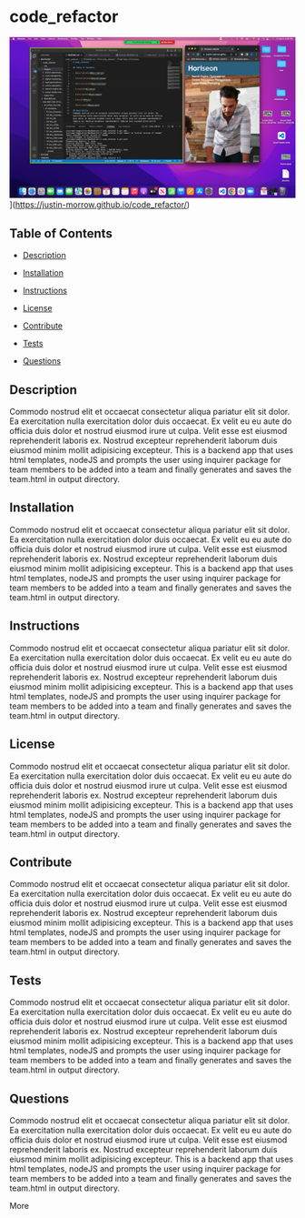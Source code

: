 # code_refactor
![Thumbnail](images/Code%20Refector_thumbnail.png)](https://justin-morrow.github.io/code_refactor/)
## Table of Contents

- [Description](#Description)

- [Installation](#Installation)

- [Instructions](#Instructions)

- [License](#License)

- [Contribute](#Contribute)

- [Tests](#Tests)

- [Questions](#Questions)

## Description
Commodo nostrud elit et occaecat consectetur aliqua pariatur elit sit dolor. Ea exercitation nulla exercitation dolor duis occaecat. Ex velit eu eu aute do officia duis dolor et nostrud eiusmod irure ut culpa. Velit esse est eiusmod reprehenderit laboris ex. Nostrud excepteur reprehenderit laborum duis eiusmod minim mollit adipisicing excepteur.
This is a backend app that uses html templates, nodeJS and prompts the user using inquirer package for team members to be added into a team and finally generates and saves the team.html in output directory.

## Installation

Commodo nostrud elit et occaecat consectetur aliqua pariatur elit sit dolor. Ea exercitation nulla exercitation dolor duis occaecat. Ex velit eu eu aute do officia duis dolor et nostrud eiusmod irure ut culpa. Velit esse est eiusmod reprehenderit laboris ex. Nostrud excepteur reprehenderit laborum duis eiusmod minim mollit adipisicing excepteur.
This is a backend app that uses html templates, nodeJS and prompts the user using inquirer package for team members to be added into a team and finally generates and saves the team.html in output directory.

## Instructions

Commodo nostrud elit et occaecat consectetur aliqua pariatur elit sit dolor. Ea exercitation nulla exercitation dolor duis occaecat. Ex velit eu eu aute do officia duis dolor et nostrud eiusmod irure ut culpa. Velit esse est eiusmod reprehenderit laboris ex. Nostrud excepteur reprehenderit laborum duis eiusmod minim mollit adipisicing excepteur.
This is a backend app that uses html templates, nodeJS and prompts the user using inquirer package for team members to be added into a team and finally generates and saves the team.html in output directory.

## License

Commodo nostrud elit et occaecat consectetur aliqua pariatur elit sit dolor. Ea exercitation nulla exercitation dolor duis occaecat. Ex velit eu eu aute do officia duis dolor et nostrud eiusmod irure ut culpa. Velit esse est eiusmod reprehenderit laboris ex. Nostrud excepteur reprehenderit laborum duis eiusmod minim mollit adipisicing excepteur.
This is a backend app that uses html templates, nodeJS and prompts the user using inquirer package for team members to be added into a team and finally generates and saves the team.html in output directory.

## Contribute

Commodo nostrud elit et occaecat consectetur aliqua pariatur elit sit dolor. Ea exercitation nulla exercitation dolor duis occaecat. Ex velit eu eu aute do officia duis dolor et nostrud eiusmod irure ut culpa. Velit esse est eiusmod reprehenderit laboris ex. Nostrud excepteur reprehenderit laborum duis eiusmod minim mollit adipisicing excepteur.
This is a backend app that uses html templates, nodeJS and prompts the user using inquirer package for team members to be added into a team and finally generates and saves the team.html in output directory.

## Tests

Commodo nostrud elit et occaecat consectetur aliqua pariatur elit sit dolor. Ea exercitation nulla exercitation dolor duis occaecat. Ex velit eu eu aute do officia duis dolor et nostrud eiusmod irure ut culpa. Velit esse est eiusmod reprehenderit laboris ex. Nostrud excepteur reprehenderit laborum duis eiusmod minim mollit adipisicing excepteur.
This is a backend app that uses html templates, nodeJS and prompts the user using inquirer package for team members to be added into a team and finally generates and saves the team.html in output directory.


## Questions

Commodo nostrud elit et occaecat consectetur aliqua pariatur elit sit dolor. Ea exercitation nulla exercitation dolor duis occaecat. Ex velit eu eu aute do officia duis dolor et nostrud eiusmod irure ut culpa. Velit esse est eiusmod reprehenderit laboris ex. Nostrud excepteur reprehenderit laborum duis eiusmod minim mollit adipisicing excepteur.
This is a backend app that uses html templates, nodeJS and prompts the user using inquirer package for team members to be added into a team and finally generates and saves the team.html in output directory.

More